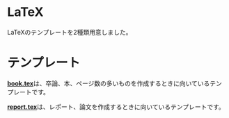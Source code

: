 # LaTeX
LaTeXのテンプレートを2種類用意しました。

# テンプレート
[**book.tex**](template/book.tex)は、卒論、本、ページ数の多いものを作成するときに向いているテンプレートです。

[**report.tex**](template/report.tex)は、レポート、論文を作成するときに向いているテンプレートです。
